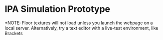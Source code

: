 # IPA Simulation Prototype

*NOTE: Floor textures will not load unless you launch the webpage on a local server. Alternatively, try a text editor with a live-test environment, like Brackets
